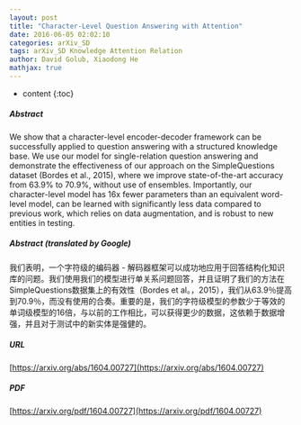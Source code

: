 ```yaml
---
layout: post
title: "Character-Level Question Answering with Attention"
date: 2016-06-05 02:02:10
categories: arXiv_SD
tags: arXiv_SD Knowledge Attention Relation
author: David Golub, Xiaodong He
mathjax: true
---
```


* content
{:toc}

##### Abstract
We show that a character-level encoder-decoder framework can be successfully applied to question answering with a structured knowledge base. We use our model for single-relation question answering and demonstrate the effectiveness of our approach on the SimpleQuestions dataset (Bordes et al., 2015), where we improve state-of-the-art accuracy from 63.9% to 70.9%, without use of ensembles. Importantly, our character-level model has 16x fewer parameters than an equivalent word-level model, can be learned with significantly less data compared to previous work, which relies on data augmentation, and is robust to new entities in testing.

##### Abstract (translated by Google)
我们表明，一个字符级的编码器 - 解码器框架可以成功地应用于回答结构化知识库的问题。我们使用我们的模型进行单关系问题回答，并且证明了我们的方法在SimpleQuestions数据集上的有效性（Bordes et al。，2015），我们从63.9％提高到70.9％，而没有使用的合奏。重要的是，我们的字符级模型的参数少于等效的单词级模型的16倍，与以前的工作相比，可以获得更少的数据，这依赖于数据增强，并且对于测试中的新实体是强健的。

##### URL
[https://arxiv.org/abs/1604.00727](https://arxiv.org/abs/1604.00727)

##### PDF
[https://arxiv.org/pdf/1604.00727](https://arxiv.org/pdf/1604.00727)

